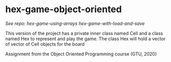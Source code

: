# hex-game-object-oriented

*See repo:
hex-game-using-arrays
hex-game-with-load-and-save*

This version of the project has a private inner class named Cell and a class named Hex to represent and play the game. The class Hex will hold a vector of vector of Cell objects for the board

Assignment from the Object Oriented Programming course (GTU, 2020)
